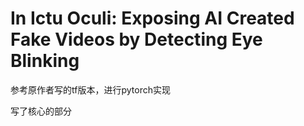 # In Ictu Oculi: Exposing AI Created Fake Videos by Detecting Eye Blinking

参考原作者写的tf版本，进行pytorch实现

写了核心的部分
